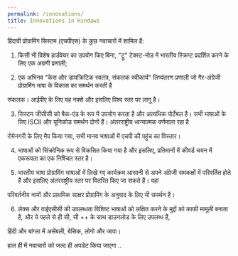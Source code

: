 ```yaml
---
permalink: /innovations/
title: Innovations in Hindawi
---
```


हिंदावी प्रोग्रामिंग सिस्टम (एचपीएस) के कुछ नवाचारों में शामिल हैं:
 
1. किसी भी विशेष हार्डवेयर का उपयोग किए बिना, "ट्रू" टेक्स्ट-मोड में भारतीय स्क्रिप्ट प्रदर्शित करने के लिए एक अग्रणी प्रणाली;

2. एक अभिनव "केस और डायक्रिटिक स्वतंत्र, संकलक स्वीकार्य" लिप्यंतरण प्रणाली जो गैर-अंग्रेजी प्रोग्रामिंग भाषा के विकास का समर्थन करती है 

संकलक। आईपीए के लिए यह नक्शे और इसलिए विश्व स्तर पर लागू है।

3. सिस्टम जीसीसी को बैक-एंड के रूप में उपयोग करता है और अत्यधिक पोर्टेबल है। सभी भाषाओं के लिए ISCII और यूनिकोड समर्थन दोनों हैं। अंतरराष्ट्रीय ध्वन्यात्मक वर्णमाला रहा है 

रोमेनगरी के लिए मैप किया गया, सभी मानव भाषाओं में एचपी की पहुंच का विस्तार।

4. भाषाओं को सिंक्रोनिक रूप से विकसित किया गया है और इसलिए, प्रतिमानों में कीवर्ड चयन में एकरूपता का एक निश्चित स्तर है।

5. भारतीय भाषा प्रोग्रामिंग भाषाओं में लिखे गए कार्यक्रम आसानी से अपने अंग्रेजी समकक्षों में परिवर्तित होते हैं और इसलिए अंतरराष्ट्रीय स्तर पर वितरित किए जा सकते हैं। वहां 

परिवर्तनीय नामों और प्राथमिक साक्षर प्रोग्रामिंग के अनुवाद के लिए भी समर्थन है।

6. लेक्स और वाईएसीसी की उपलब्धता विशिष्ट भाषाओं को लक्षित करने के मुद्दों को काफी मामूली बनाता है, और ये पहले से ही सी, सी ++ के साथ डाउनलोड के लिए उपलब्ध हैं, 

हिंदी और बांग्ला में असेंबली, बेसिक, लोगो और जावा।
 
हाल ही में नवाचारों को जल्द ही अपडेट किया जाएगा ..
